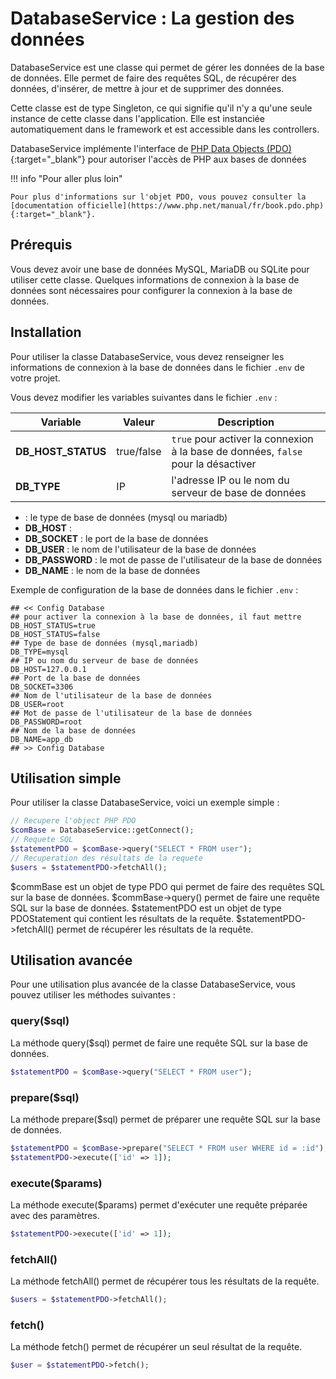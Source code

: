 # DatabaseService : La gestion des données

DatabaseService est une classe qui permet de gérer les données de la base de données. Elle permet de faire des requêtes SQL, de récupérer des données, d'insérer, de mettre à jour et de supprimer des données.

Cette classe est de type Singleton, ce qui signifie qu'il n'y a qu'une seule instance de cette classe dans l'application.
Elle est instanciée automatiquement dans le framework et est accessible dans les controllers.

DatabaseService implémente l'interface de [PHP Data Objects (PDO)](https://www.php.net/manual/fr/book.pdo.php){:target="_blank"} pour autoriser l'accès de PHP aux bases de données

!!! info "Pour aller plus loin"

    Pour plus d'informations sur l'objet PDO, vous pouvez consulter la [documentation officielle](https://www.php.net/manual/fr/book.pdo.php){:target="_blank"}.


## Prérequis
Vous devez avoir une base de données MySQL, MariaDB ou SQLite pour utiliser cette classe.
Quelques informations de connexion à la base de données sont nécessaires pour configurer la connexion à la base de données.


## Installation

Pour utiliser la classe DatabaseService, vous devez renseigner les informations de connexion à la base de données dans le fichier `.env` de votre projet.

Vous devez modifier les variables suivantes dans le fichier `.env` :


| Variable | Valeur     | Description                                                                       |
|--------|------------|-----------------------------------------------------------------------------------|
| **DB_HOST_STATUS**       | true/false | `true` pour activer la connexion à la base de données, `false` pour la désactiver |
| **DB_TYPE**  | IP         | l'adresse IP ou le nom du serveur de base de données                              |


-  : le type de base de données (mysql ou mariadb)
- **DB_HOST** : 
- **DB_SOCKET** : le port de la base de données
- **DB_USER** : le nom de l'utilisateur de la base de données
- **DB_PASSWORD** : le mot de passe de l'utilisateur de la base de données
- **DB_NAME** : le nom de la base de données

Exemple de configuration de la base de données dans le fichier `.env` :

```dotenv
## << Config Database
## pour activer la connexion à la base de données, il faut mettre DB_HOST_STATUS=true
DB_HOST_STATUS=false
## Type de base de données (mysql,mariadb)
DB_TYPE=mysql
## IP ou nom du serveur de base de données
DB_HOST=127.0.0.1
## Port de la base de données
DB_SOCKET=3306
## Nom de l'utilisateur de la base de données
DB_USER=root
## Mot de passe de l'utilisateur de la base de données
DB_PASSWORD=root
## Nom de la base de données
DB_NAME=app_db
## >> Config Database
```

## Utilisation simple

Pour utiliser la classe DatabaseService, voici un exemple simple :

```php
// Recupere l'object PHP PDO
$comBase = DatabaseService::getConnect();
// Requete SQL
$statementPDO = $comBase->query("SELECT * FROM user");
// Recuperation des résultats de la requete
$users = $statementPDO->fetchAll();
```

$commBase est un objet de type PDO qui permet de faire des requêtes SQL sur la base de données.
$commBase->query() permet de faire une requête SQL sur la base de données.
$statementPDO est un objet de type PDOStatement qui contient les résultats de la requête.
$statementPDO->fetchAll() permet de récupérer les résultats de la requête.

## Utilisation avancée

Pour une utilisation plus avancée de la classe DatabaseService, vous pouvez utiliser les méthodes suivantes :

### query($sql)

La méthode query($sql) permet de faire une requête SQL sur la base de données.

```php
$statementPDO = $comBase->query("SELECT * FROM user");
```

### prepare($sql)

La méthode prepare($sql) permet de préparer une requête SQL sur la base de données.

```php
$statementPDO = $comBase->prepare("SELECT * FROM user WHERE id = :id");
$statementPDO->execute(['id' => 1]);
```

### execute($params)

La méthode execute($params) permet d'exécuter une requête préparée avec des paramètres.

```php
$statementPDO->execute(['id' => 1]);
```

### fetchAll()

La méthode fetchAll() permet de récupérer tous les résultats de la requête.

```php
$users = $statementPDO->fetchAll();
```

### fetch()

La méthode fetch() permet de récupérer un seul résultat de la requête.

```php
$user = $statementPDO->fetch();
```


